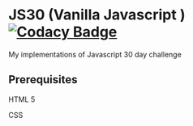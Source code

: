 # JS30 (Vanilla Javascript ) [![Codacy Badge](https://api.codacy.com/project/badge/Grade/9a95862e9c9144e287f5668df89c4018)](https://www.codacy.com/app/sudhanshu-jha/js30?utm_source=github.com&amp;utm_medium=referral&amp;utm_content=sudhanshu-jha/js30&amp;utm_campaign=Badge_Grade)

My implementations of Javascript 30 day challenge

## Prerequisites

HTML 5

CSS
